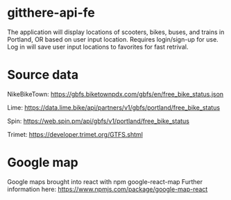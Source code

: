 # gitthere-api-fe

The application will display locations of scooters, bikes, buses, and trains in Portland, OR based on user input location. Requires login/sign-up for use. Log in will save user input locations to favorites for fast retrival.

# Source data
NikeBikeTown: https://gbfs.biketownpdx.com/gbfs/en/free_bike_status.json

Lime: https://data.lime.bike/api/partners/v1/gbfs/portland/free_bike_status

Spin: https://web.spin.pm/api/gbfs/v1/portland/free_bike_status

Trimet: https://developer.trimet.org/GTFS.shtml

# Google map
Google maps brought into react with npm google-react-map
Further information here: https://www.npmjs.com/package/google-map-react